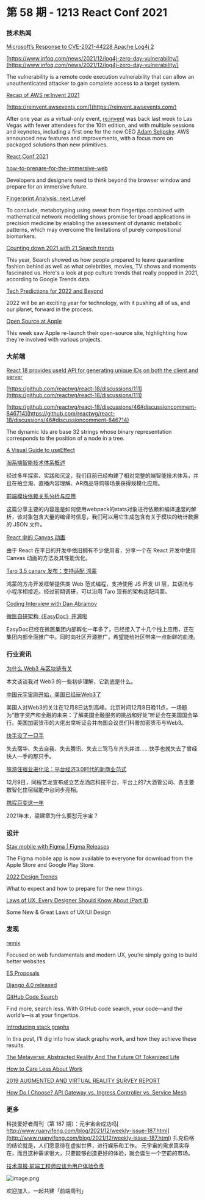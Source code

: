 # 第 58 期 - 1213 React Conf 2021
### 技术热闻
[Microsoft’s Response to CVE-2021-44228 Apache Log4j 2](https://msrc-blog.microsoft.com/2021/12/11/microsofts-response-to-cve-2021-44228-apache-log4j2/)


[https://www.infoq.com/news/2021/12/log4j-zero-day-vulnerability/](https://www.infoq.com/news/2021/12/log4j-zero-day-vulnerability/)

The vulnerability is a remote code execution vulnerability that can allow an unauthenticated attacker to gain complete access to a target system.

[Recap of AWS re:Invent 2021](https://www.infoq.com/news/2021/12/recap-reinvent-2021/)


[https://reinvent.awsevents.com/](https://reinvent.awsevents.com/)

After one year as a virtual-only event, [re:invent](https://reinvent.awsevents.com/) was back last week to Las Vegas with fewer attendees for the 10th edition, and with multiple sessions and keynotes, including a first one for the new CEO [Adam Selipsky](https://twitter.com/aselipsky). AWS announced new features and improvements, with a focus more on packaged solutions than new primitives.

[React Conf 2021](https://conf.reactjs.org/)


[how-to-prepare-for-the-immersive-web](https://www.webdesignerdepot.com/2021/12/how-to-prepare-for-the-immersive-web/)

Developers and designers need to think beyond the browser window and prepare for an immersive future.

[Fingerprint Analysis: next Level](https://karl-voit.at/2021/12/05/fingerprint-analysis-next-Level/)

To conclude, metabotyping using sweat from fingertips combined with mathematical network modelling shows promise for broad applications in precision medicine by enabling the assessment of dynamic metabolic patterns, which may overcome the limitations of purely compositional biomarkers.

[Counting down 2021 with 21 Search trends](https://blog.google/products/search/counting-down-2021-21-search-trends/)

This year, Search showed us how people prepared to leave quarantine fashion behind as well as what celebrities, movies, TV shows and moments fascinated us. Here's a look at pop culture trends that really popped in 2021, according to Google Trends data.

[Tech Predictions for 2022 and Beyond](https://www.allthingsdistributed.com/2021/12/tech-prediction-for-2022-and-beyond.html)

2022 will be an exciting year for technology, with it pushing all of us, and our planet, forward in the process.

[Open Source at Apple](https://opensource.apple.com/)

This week saw Apple re-launch their open-source site, highlighting how they're involved with various projects.

### 大前端
[React 18 provides useId API for generating unique IDs on both the client and server](https://blog.saeloun.com/2021/12/09/react-18-useid-api)


[https://github.com/reactwg/react-18/discussions/111](https://github.com/reactwg/react-18/discussions/111)


[https://github.com/reactwg/react-18/discussions/46#discussioncomment-846714](https://github.com/reactwg/react-18/discussions/46#discussioncomment-846714)

The dynamic Ids are base 32 strings whose binary representation corresponds to the position of a node in a tree.

[A Visual Guide to useEffect](https://alexsidorenko.com/blog/useeffect/)


[淘系端智能技术体系概述](https://mp.weixin.qq.com/s/GhS88dAjlIJFmrfrRv7vzw)

经过多年探索、实践和沉淀，我们目前已经构建了相对完整的端智能技术体系，并且在拍立淘、直播内容理解、AR商品导购等场景获得规模化应用。

[前端模块依赖关系分析与应用](https://mp.weixin.qq.com/s/wwkrTWazjaPv4LoPiIK9Iw)

这篇分享主要的内容是是如何使用webpack的stats对象进行依赖和编译速度的解析，该对象包含大量的编译时信息，我们可以用它生成包含有关于模块的统计数据的 JSON 文件。

[React 中的 Canvas 动画](https://mp.weixin.qq.com/s/z-GxbF9SI0v1BJv3RiqjwA)

由于 React 在平日的开发中依旧拥有不少使用者，分享一个在 React 开发中使用 Canvas 动画的方法及其性能优化。

[Taro 3.5 canary 发布：支持适配 鸿蒙](https://mp.weixin.qq.com/s/Hud405mLileIEzHX3Z-ueQ)

鸿蒙的方舟开发框架提供类 Web 范式编程，支持使用 JS 开发 UI 层，其语法与小程序相接近。经过前期调研，可以沿用 Taro 现有的架构适配鸿蒙。

[Coding Interview with Dan Abramov](https://www.youtube.com/watch?v=XEt09iK8IXs)


[微医自研架构《EasyDoc》开源啦](https://mp.weixin.qq.com/s/boYsf7XCOhENKjpV5IztUg)

EasyDoc已经在微医集团内部孵化一年多了，已经接入了十几个线上应用，正在集团内部全面推广中。同时向社区开源推广，希望能给社区带来一点新鲜的血液。

### 行业资讯
[为什么 Web3 与区块链有关](http://www.ruanyifeng.com/blog/2021/12/web3.html)

本文谈谈我对 Web3 的一些初步理解，它到底是什么。

[中国元宇宙刚开始，美国已经玩Web3了](https://www.toutiao.com/i7040031259590312480/)

美国人对Web3的关注在12月8日达到高峰。北京时间12月8日晚11点，一场题为“数字资产和金融的未来：了解美国金融服务的挑战和好处”听证会在美国国会举行。美国加密货币的大佬出席听证会并向国会议员们科普加密货币与Web3。

[快手没了一只手](https://mp.weixin.qq.com/s/U1ABKy5bwB7TJt_SvQKjKQ)

失去宿华、失去自我、失去腾讯、失去三驾马车齐头并进……快手也就失去了曾经快人一手的那只手。

[旅游住宿业进化论：平台经济3.0时代的新商业范式](https://mp.weixin.qq.com/s/i24YCZ8OFQoZxPydeOqfzA)

12月9日，同程艺龙宣布成立艺龙酒店科技平台，平台上的7大酒管公司、各主要数智化住宿赋能中台同步亮相。

[携程巨变这一年](https://mp.weixin.qq.com/s/bIRQTVz3bCc2U9xqG000JA)

2021年末，梁建章为什么要怼元宇宙？

### 设计
[Stay mobile with Figma | Figma Releases](https://releases.figma.com/2021/12/stay-mobile-with-figma.html)

The Figma mobile app is now available to everyone for download from the Apple Store and Google Play Store.

[2022 Design Trends](https://blog.prototypr.io/2022-design-trends-56b92ba3c91c)

What to expect and how to prepare for the new things.

[Laws of UX, Every Designer Should Know About (Part II)](https://uxplanet.org/laws-of-ux-part-ii-ed6e89778152)

Some New & Great Laws of UX/UI Design

### 发现
[remix](https://remix.run/)

Focused on web fundamentals and modern UX, you’re simply going to build better websites

[ES Proposals](https://www.proposals.es/)


[Django 4.0 released](https://www.djangoproject.com/weblog/2021/dec/07/django-40-released/)


[GitHub Code Search](https://cs.github.com/about)

Find more, search less. With GitHub code search, your code—and the world’s—is at your fingertips.

[Introducing stack graphs](https://github.blog/2021-12-09-introducing-stack-graphs/)

In this post, I’ll dig into how stack graphs work, and how they achieve these results.

[The Metaverse: Abstracted Reality And The Future Of Tokenized Life](https://pizzaparty.substack.com/p/the-metaverse-abstracted-reality)


[How to Care Less About Work](https://www.theatlantic.com/ideas/archive/2021/12/how-care-less-about-work/620902/)


[2019 AUGMENTED AND VIRTUAL REALITY SURVEY REPORT](https://www.perkinscoie.com/images/content/2/1/v4/218679/2019-VR-AR-Survey-Digital-v1.pdf)


[How Do I Choose? API Gateway vs. Ingress Controller vs. Service Mesh](https://www.nginx.com/blog/how-do-i-choose-api-gateway-vs-ingress-controller-vs-service-mesh/)


### 更多
科技爱好者周刊（第 187 期）：元宇宙会成功吗[
http://www.ruanyifeng.com/blog/2021/12/weekly-issue-187.html](http://www.ruanyifeng.com/blog/2021/12/weekly-issue-187.html)
扎克伯格的结论就是，人们愿意待在虚拟世界，进行娱乐和工作。 元宇宙的需求真实存在，而且这种需求很大，只要能够创造更好的体验，就会诞生一个空前的市场。

[技术周报·前端工程师应该为用户体验负责](https://mp.weixin.qq.com/s/l_sr11KhHPBpHla53LSHcA)

![image.png](https://cdn.nlark.com/yuque/0/2020/png/85771/1605930034828-7fc81343-651f-4a15-8465-eebe5a23cf61.png#crop=0&crop=0&crop=1&crop=1&height=31&id=C5Hpa&margin=%5Bobject%20Object%5D&name=image.png&originHeight=90&originWidth=2186&originalType=binary&ratio=1&rotation=0&showTitle=false&size=14325&status=done&style=none&title=&width=746)


欢迎加入，一起共建「前端周刊」
